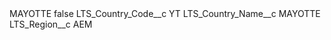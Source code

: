<?xml version="1.0" encoding="UTF-8"?>
<CustomMetadata xmlns="http://soap.sforce.com/2006/04/metadata" xmlns:xsi="http://www.w3.org/2001/XMLSchema-instance" xmlns:xsd="http://www.w3.org/2001/XMLSchema">
    <label>MAYOTTE</label>
    <protected>false</protected>
    <values>
        <field>LTS_Country_Code__c</field>
        <value xsi:type="xsd:string">YT</value>
    </values>
    <values>
        <field>LTS_Country_Name__c</field>
        <value xsi:type="xsd:string">MAYOTTE</value>
    </values>
    <values>
        <field>LTS_Region__c</field>
        <value xsi:type="xsd:string">AEM</value>
    </values>
</CustomMetadata>

